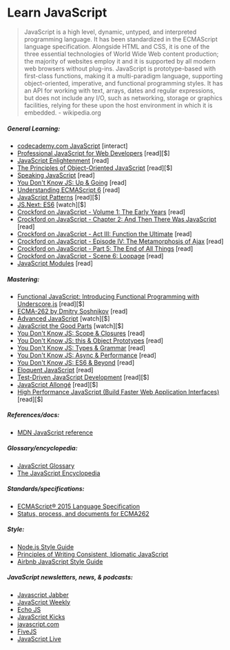 # Learn JavaScript

> JavaScript is a high level, dynamic, untyped, and interpreted programming language. It has been standardized in the ECMAScript language specification. Alongside HTML and CSS, it is one of the three essential technologies of World Wide Web content production; the majority of websites employ it and it is supported by all modern web browsers without plug-ins. JavaScript is prototype-based with first-class functions, making it a multi-paradigm language, supporting object-oriented, imperative, and functional programming styles. It has an API for working with text, arrays, dates and regular expressions, but does not include any I/O, such as networking, storage or graphics facilities, relying for these upon the host environment in which it is embedded. - wikipedia.org

##### General Learning:

* [codecademy.com JavaScript](https://www.codecademy.com/en/tracks/javascript) [interact]
* [Professional JavaScript for Web Developers](http://www.amazon.com/gp/product/1118026691/ref=as_li_tl?ie=UTF8&camp=1789&creative=390957&creativeASIN=1118026691&linkCode=as2&tag=fronenddevejo-20&linkId=3ECZAIHNX6Z4FTME) [read][$]
* [JavaScript Enlightenment](http://www.javascriptenlightenment.com/) [read]
* [The Principles of Object-Oriented JavaScript](http://www.amazon.com/gp/product/1593275404/ref=as_li_tl?ie=UTF8&camp=1789&creative=390957&creativeASIN=1593275404&linkCode=as2&tag=fronenddevejo-20&linkId=NQTZVDOIMJRGMAQM) [read][$]
* [Speaking JavaScript](http://speakingjs.com/es5/index.html) [read]
* [You Don't Know JS: Up & Going](https://github.com/getify/You-Dont-Know-JS/blob/master/up%20&%20going/README.md#you-dont-know-js-up--going) [read]
* [Understanding ECMAScript 6](https://github.com/nzakas/understandinges6) [read]
* [JavaScript Patterns](http://www.amazon.com/gp/product/0596806752/ref=as_li_tl?ie=UTF8&camp=1789&creative=390957&creativeASIN=0596806752&linkCode=as2&tag=fronenddevejo-20&linkId=K56OPQZNQNMPF6QI) [read][$]
* [JS.Next: ES6](https://frontendmasters.com/courses/jsnext-es6/) [watch][$]
* [Crockford on JavaScript - Volume 1: The Early Years](https://www.youtube.com/watch?v=JxAXlJEmNMg) [read]
* [Crockford on JavaScript - Chapter 2: And Then There Was JavaScript](https://www.youtube.com/watch?v=RO1Wnu-xKoY) [read]
* [Crockford on JavaScript - Act III: Function the Ultimate](https://www.youtube.com/watch?v=ya4UHuXNygM) [read]
* [Crockford on JavaScript - Episode IV: The Metamorphosis of Ajax](https://www.youtube.com/watch?v=Fv9qT9joc0M) [read]
* [Crockford on JavaScript - Part 5: The End of All Things](https://www.youtube.com/watch?v=47Ceot8yqeI) [read]
* [Crockford on JavaScript - Scene 6: Loopage](https://www.youtube.com/watch?v=QgwSUtYSUqA) [read]
* [JavaScript Modules](http://jsmodules.io/cjs.html) [read]

##### Mastering:

* [Functional JavaScript: Introducing Functional Programming with Underscore.js](http://www.amazon.com/gp/product/1449360726/ref=as_li_tl?ie=UTF8&camp=1789&creative=390957&creativeASIN=1449360726&linkCode=as2&tag=fronenddevejo-20&linkId=BDQC3FTEB3YXTYCK) [read][$]
* [ECMA-262 by Dmitry Soshnikov](http://dmitrysoshnikov.com/) [read]
* [Advanced JavaScript](https://frontendmasters.com/courses/advanced-javascript/) [watch][$]
* [JavaScript the Good Parts](https://frontendmasters.com/courses/javascript-the-good-parts/) [watch][$]
* [You Don't Know JS: Scope & Closures](https://github.com/getify/You-Dont-Know-JS/blob/master/scope%20&%20closures/README.md#you-dont-know-js-scope--closures) [read]
* [You Don't Know JS: this & Object Prototypes](https://github.com/getify/You-Dont-Know-JS/blob/master/this%20&%20object%20prototypes/README.md#you-dont-know-js-this--object-prototypes) [read]
* [You Don't Know JS: Types & Grammar](https://github.com/getify/You-Dont-Know-JS/blob/master/types%20&%20grammar/README.md#you-dont-know-js-types--grammar) [read]
* [You Don't Know JS: Async & Performance](https://github.com/getify/You-Dont-Know-JS/blob/master/async%20&%20performance/README.md#you-dont-know-js-async--performance) [read]
* [You Don't Know JS: ES6 & Beyond](https://github.com/getify/You-Dont-Know-JS/blob/master/es6%20&%20beyond/README.md#you-dont-know-js-es6--beyond) [read]
* [Eloquent JavaScript](http://eloquentjavascript.net/) [read]
* [Test-Driven JavaScript Development](http://www.amazon.com/dp/0321683919/) [read][$]
* [JavaScript Allongé](https://leanpub.com/javascriptallongesix) [read][$]
* [High Performance JavaScript (Build Faster Web Application Interfaces)](http://www.amazon.com/Performance-JavaScript-Faster-Application-Interfaces/dp/059680279X/ref=sr_1_1) [read][$]

##### References/docs:

* [MDN JavaScript reference](https://developer.mozilla.org/en-US/docs/Web/JavaScript/Reference)

##### Glossary/encyclopedia:

* [JavaScript Glossary](https://www.codecademy.com/articles/glossary-javascript)
* [The JavaScript Encyclopedia](http://www.crockford.com/javascript/encyclopedia/)

##### Standards/specifications:

* [ECMAScript® 2015 Language Specification](http://www.ecma-international.org/ecma-262/6.0/)
* [Status, process, and documents for ECMA262](https://github.com/tc39/ecma262)

##### Style:

* [Node.js Style Guide](https://github.com/felixge/node-style-guide)
* [Principles of Writing Consistent, Idiomatic JavaScript](https://github.com/rwaldron/idiomatic.js)
* [Airbnb JavaScript Style Guide](http://airbnb.io/javascript/)

##### JavaScript newsletters, news, &amp; podcasts:

* [Javascript Jabber](https://devchat.tv/js-jabber/)
* [JavaScript Weekly](http://javascriptweekly.com/)
* [Echo JS](http://www.echojs.com/)
* [JavaScript Kicks](http://javascriptkicks.com/)
* [javascript.com](https://www.javascript.com/news)
* [FiveJS](https://fivejs.codeschool.com/)
* [JavaScript Live](https://jslive.com/)






















 






